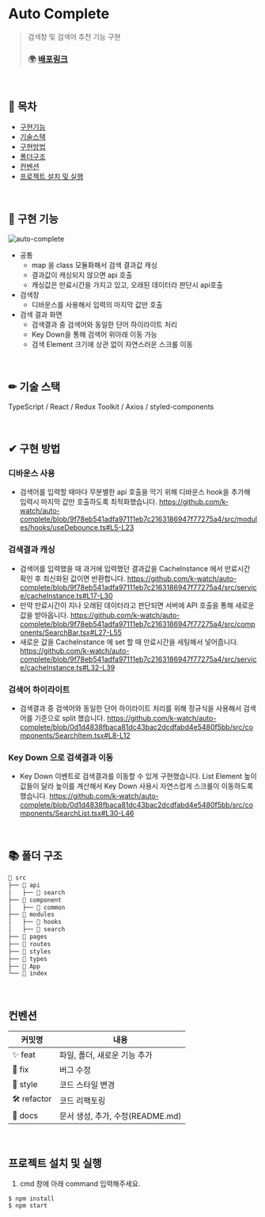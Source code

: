 # Auto Complete

> 검색창 및 검색어 추천 기능 구현
>
> ### 🌍 [배포링크](https://auto-complete-delta.vercel.app/)

<br/>

## 📖 목차

- [구현기능](#-구현-기능)
- [기술스택](#-기술-스택)
- [구현방법](#-구현-방법) 
- [폴더구조](#-폴더-구조)
- [컨벤션](#컨벤션)
- [프로젝트 설치 및 실행](#프로젝트-설치-및-실행)

</br>

## 🚀 구현 기능
![auto-complete](https://user-images.githubusercontent.com/30553624/201363887-ce932d68-c50d-4fb8-9d5f-8e46971f0cb2.gif)
- 공통
  - map 을 class 모듈화해서 검색 결과값 캐싱
  - 결과값이 캐싱되지 않으면 api 호출
  - 캐싱값은 만료시간을 가지고 있고, 오래된 데이터라 판단시 api호출
- 검색창
  - 디바운스를 사용해서 입력의 마지막 값만 호출
- 검색 결과 화면
  - 검색결과 중 검색어와 동일한 단어 하이라이트 처리
  - Key Down을 통해 검색어 위아래 이동 가능
  - 검색 Element 크기에 상관 없이 자연스러운 스크롤 이동

</br>

## ✏ 기술 스택 
 TypeScript / React / Redux Toolkit / Axios / styled-components
 
 </br>
 
## ✔ 구현 방법
 ### 디바운스 사용
 - 검색어를 입력할 때마다 무분별한 api 호출을 막기 위해 디바운스 hook을 추가해 입력시 마지막 값만 호출하도록 최적화했습니다.
 https://github.com/k-watch/auto-complete/blob/9f78eb541adfa97111eb7c2163186947f77275a4/src/modules/hooks/useDebounce.ts#L5-L23
 ### 검색결과 캐싱
 - 검색어를 입력했을 때 과거에 입력했던 결과값을 CacheInstance 에서 만료시간 확인 후 최신화된 값이면 반환합니다.
 https://github.com/k-watch/auto-complete/blob/9f78eb541adfa97111eb7c2163186947f77275a4/src/service/cacheInstance.ts#L17-L30
 - 만약 만료시간이 지나 오래된 데이터라고 판단되면 서버에 API 호출을 통해 새로운 값을 받아옵니다.
 https://github.com/k-watch/auto-complete/blob/9f78eb541adfa97111eb7c2163186947f77275a4/src/components/SearchBar.tsx#L27-L55
 - 새로운 값을 CacheInstance 에 set 할 때 만료시간을 세팅해서 넣어줍니다.
 https://github.com/k-watch/auto-complete/blob/9f78eb541adfa97111eb7c2163186947f77275a4/src/service/cacheInstance.ts#L32-L39
 ### 검색어 하이라이트
 - 검색결과 중 검색어와 동일한 단어 하이라이트 처리를 위해 정규식을 사용해서 검색어를 기준으로 split 했습니다.
 https://github.com/k-watch/auto-complete/blob/0d1d4838fbaca81dc43bac2dcdfabd4e5480f5bb/src/components/SearchItem.tsx#L8-L12
 ### Key Down 으로 검색결과 이동
 - Key Down 이벤트로 검색결과를 이동할 수 있게 구현했습니다. List Element 높이 값들이 달라 높이를 계산해서 Key Down 사용시 자연스럽게 스크롤이 이동하도록 했습니다.
 https://github.com/k-watch/auto-complete/blob/0d1d4838fbaca81dc43bac2dcdfabd4e5480f5bb/src/components/SearchList.tsx#L30-L46

</br>

## 📚 폴더 구조

```jsx
📂 src
├── 📂 api
│   ├── 📂 search
├── 📂 component
│   ├── 📂 common
├── 📂 modules
│   ├── 📂 hooks
│   ├── 📂 search
├── 📂 pages
├── 📂 routes
├── 📂 styles
├── 📂 types
├── 📄 App
└── 📄 index
```

</br>

## 컨벤션
| 커밋명      | 내용                                             |
| ----------- | ------------------------------------------------ |
| ✨ feat     | 파일, 폴더, 새로운 기능 추가                     |
| 🐛 fix      | 버그 수정                                        |
| 💄 style    | 코드 스타일 변경                                 |
| 🛠 refactor | 코드 리팩토링                                    |
| 📝 docs     | 문서 생성, 추가, 수정(README.md)                 |

</br>

## 프로젝트 설치 및 실행
1. cmd 창에 아래 command 입력해주세요.
```
$ npm install
$ npm start
```
